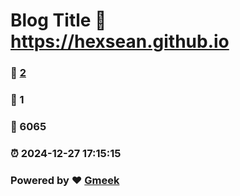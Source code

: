 # Blog Title :link: https://hexsean.github.io 
### :page_facing_up: [2](https://hexsean.github.io/tag.html) 
### :speech_balloon: 1 
### :hibiscus: 6065 
### :alarm_clock: 2024-12-27 17:15:15 
### Powered by :heart: [Gmeek](https://github.com/Meekdai/Gmeek)
